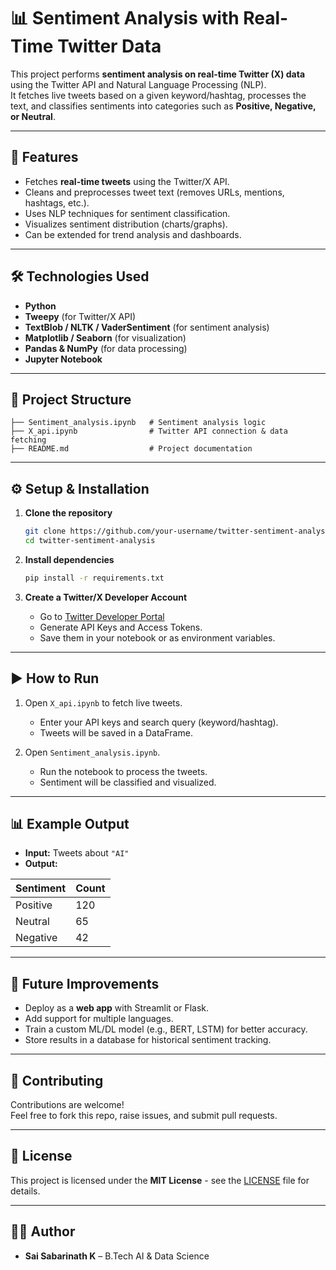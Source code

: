 # 📊 Sentiment Analysis with Real-Time Twitter Data

This project performs **sentiment analysis on real-time Twitter (X) data** using the Twitter API and Natural Language Processing (NLP).  
It fetches live tweets based on a given keyword/hashtag, processes the text, and classifies sentiments into categories such as **Positive, Negative, or Neutral**.

---

## 🚀 Features
- Fetches **real-time tweets** using the Twitter/X API.
- Cleans and preprocesses tweet text (removes URLs, mentions, hashtags, etc.).
- Uses NLP techniques for sentiment classification.
- Visualizes sentiment distribution (charts/graphs).
- Can be extended for trend analysis and dashboards.

---

## 🛠️ Technologies Used
- **Python**
- **Tweepy** (for Twitter/X API)
- **TextBlob / NLTK / VaderSentiment** (for sentiment analysis)
- **Matplotlib / Seaborn** (for visualization)
- **Pandas & NumPy** (for data processing)
- **Jupyter Notebook**

---

## 📂 Project Structure
```
├── Sentiment_analysis.ipynb   # Sentiment analysis logic
├── X_api.ipynb                # Twitter API connection & data fetching
├── README.md                  # Project documentation
```
---

## ⚙️ Setup & Installation

1. **Clone the repository**
   ```bash
   git clone https://github.com/your-username/twitter-sentiment-analysis.git
   cd twitter-sentiment-analysis
   ```

2. **Install dependencies**
   ```bash
   pip install -r requirements.txt
   ```

3. **Create a Twitter/X Developer Account**
   - Go to [Twitter Developer Portal](https://developer.twitter.com/)
   - Generate API Keys and Access Tokens.
   - Save them in your notebook or as environment variables.

---

## ▶️ How to Run

1. Open `X_api.ipynb` to fetch live tweets.  
   - Enter your API keys and search query (keyword/hashtag).  
   - Tweets will be saved in a DataFrame.  

2. Open `Sentiment_analysis.ipynb`.  
   - Run the notebook to process the tweets.  
   - Sentiment will be classified and visualized.  

---

## 📊 Example Output

- **Input:** Tweets about `"AI"`  
- **Output:**  

| Sentiment  | Count |
|------------|-------|
| Positive   | 120   |
| Neutral    | 65    |
| Negative   | 42    |

---

## 🔮 Future Improvements
- Deploy as a **web app** with Streamlit or Flask.
- Add support for multiple languages.
- Train a custom ML/DL model (e.g., BERT, LSTM) for better accuracy.
- Store results in a database for historical sentiment tracking.

---

## 🤝 Contributing
Contributions are welcome!  
Feel free to fork this repo, raise issues, and submit pull requests.

---

## 📜 License
This project is licensed under the **MIT License** - see the [LICENSE](LICENSE) file for details.

---

## 👨‍💻 Author
- **Sai Sabarinath K** – B.Tech AI & Data Science  
